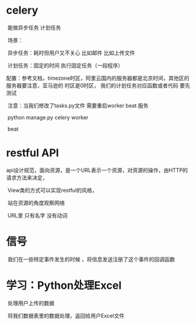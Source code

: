# celery

​	能做异步任务 计划任务

​	场景：

​		异步任务：耗时但用户又不关心 比如邮件 比如上传文件

​		计划任务：固定的时间 执行固定任务（一段程序）

​	配置：参考文档，timezone时区，阿里云国内的服务器都是北京时间，其他区的服务器要注意，亚马逊的 时区是0时区， 我们的计划任务对应函数或者代码 要先测试

​	注意：当我们修改了tasks.py文件 需要重启worker beat 服务

​	python manage.py celery worker

​							beat

# restful API

​	api设计规范，面向资源，是一个URL表示一个资源，对资源的操作，由HTTP的请求方法来决定，

​	View类的方式可以实现restful的风格，

​	站在资源的角度观察网络

​	URL里 只有名字 没有动词

# 信号

​	我们在一些特定事件发生的时候 ，将信息发送注册了这个事件的回调函数



# 学习：Python处理Excel

​	处理用户上传的数据

​	将我们数据表里的数据处理，返回给用户Excel文件